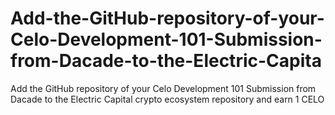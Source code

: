 # Add-the-GitHub-repository-of-your-Celo-Development-101-Submission-from-Dacade-to-the-Electric-Capita
Add the GitHub repository of your Celo Development 101 Submission from Dacade to the Electric Capital crypto ecosystem repository and earn 1 CELO
